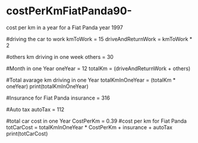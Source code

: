 # costPerKmFiatPanda90-
cost per km in a year for a Fiat Panda year 1997



#driving the car to work
kmToWork = 15
driveAndReturnWork = kmToWork * 2

#others km driving in one week
others = 30

#Month in one Year
oneYear = 12
totalKm = (driveAndReturnWork + others)

#Total avarage km driving in one Year
totalKmInOneYear = (totalKm * oneYear)
print(totalKmInOneYear)

#Insurance for Fiat Panda
insurance = 316

#Auto tax
autoTax = 112

#total car cost in one Year
CostPerKm = 0.39 #cost per km for Fiat Panda
totCarCost = totalKmInOneYear * CostPerKm + insurance + autoTax
print(totCarCost)






